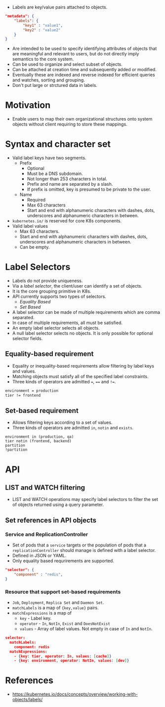 * Labels are key/value pairs attached to objects.
```json
"metadata": {
	"labels": {
		"key1" : "value1",
		"key2" : "value2"
	}
}
```
* Are intended to be used to specify identifying attributes of objects that are meaningful and relevant to users, but do not directly imply semantics to the core system.
* Can be used to organize and select subset of objects.
* Can be attached at creation time and subsequently added or modified.
* Eventually these are indexed and reverse indexed for efficient queries and watches, sorting and grouping.
* Don't put large or strctured data in labels.
# Motivation
* Enable users to map their own organizational structures onto system objects without client requiring to store these mappings.
# Syntax and character set
* Valid label keys have two segments.
	* Prefix
		* Optional
		* Must be a DNS subdomain.
		* Not longer than 253 characters in total.
		* Prefix and name are separated by a slash.
		* If prefix is omitted, key is presumed to be private to the user.
	* Name
		* Required
		* Max 63 characters
		* Start and end with alphanumeric characters with dashes, dots, underscores and alphanumeric characters in between.
* `kubernetes.io/` is reserved for core K8s components.
* Valid label values
	* Max 63 characters.
	* Start and end with alphanumeric characters with dashes, dots, underscores and alphanumeric characters in between.
	* Can be empty. 
# Label Selectors
* Labels do not provide uniqueness.
* Via a _label selector_, the client/user can identify a set of objects.
* It is the core grouping primitive in K8s.
* API currently supports two types of selectors.
	* _Equality Based_
	* _Set Based_
* A label selector can be made of multiple requirements which are comma separated.
* In case of multiple requirements, all must be satisfied.
* An empty label selector selects all objects.
* A null label selector selects no objects. It is only possible for optional selector fields.
## Equality-based requirement
* Equality or inequality-based requirements allow filtering by label keys and values.
* Matching objects must satisfy all of the specified label constraints.
* Three kinds of operators are admitted `=`, `==` and `!=`.
```bash
environment = production
tier != frontend
```
## Set-based requirement
* Allows filtering keys according to a set of values.
* Three kinds of operators are admitted `in`, `notin` and `exists`.
```
environment in (production, qa)
tier notin (frontend, backend)
partition
!partition
```
# API
## LIST and WATCH filtering
* LIST and WATCH operations may specify label selectors to filter the set of objects returned using a query parameter.
## Set references in API objects
### Service and ReplicationController
* Set of pods that a `service` targets or the population of pods that a `replicationController` should manage is defined with a label selector.
* Defined in JSON or YAML.
* Only equality based requrirements are supported.
```json
"selector": {
	"component" : "redis",
}
```
### Resource that support set-based requirements
* `Job`, `Deployment`, `Replica Set` and `Daemon Set`.
* `matchLabels` is a map of `{key,value}` pairs.
* `matchExpressions` is a map of
	* `key` - Label key.
	* `operator` - `In`, `NotIn`, `Exist` and `DoesNotExist`
	* `values` - Array of label values. Not empty in case of `In` and `NotIn`.
```json
selector:
  matchLabels:
    component: redis
  matchExpressions:
    - {key: tier, operator: In, values: [cache]}
    - {key: environment, operator: NotIn, values: [dev]}
```
# References
* https://kubernetes.io/docs/concepts/overview/working-with-objects/labels/
